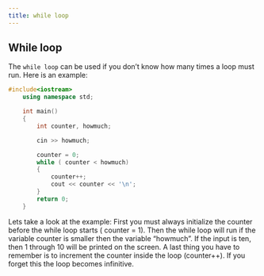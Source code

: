 ```yaml
---
title: while loop
---
```

## While loop

The `while loop` can be used if you don’t know how many times a loop must run.
Here is an example:
```cpp
#include<iostream>
	using namespace std;

	int main()
	{
		int counter, howmuch;

		cin >> howmuch;

		counter = 0;
		while ( counter < howmuch)
		{
			counter++;
			cout << counter << '\n';
		}
		return 0;
	}
```

Lets take a look at the example: First you must always initialize the counter before the while loop starts ( counter = 1). Then the while loop will run if the variable counter is smaller then the variable “howmuch”. If the input is ten, then 1 through 10 will be printed on the screen. A last thing you have to remember is to increment the counter inside the loop (counter++). If you forget this the loop becomes infinitive.
